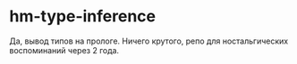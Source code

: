 # hm-type-inference
Да, вывод типов на прологе. Ничего крутого, репо для ностальгических воспоминаний через 2 года.
